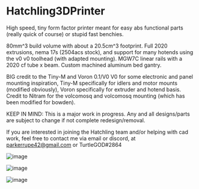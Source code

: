 # Hatchling3DPrinter
High speed, tiny form factor printer meant for easy abs functional parts (really quick of course) or stupid fast benchies.

80mm^3 build volume with about a 20.5cm^3 footprint. Full 2020 extrusions, nema 17s (2504acs stock), and support for many hotends using the v0 v0 toolhead (with adapted mounting). MGW7C linear rails with a 2020 cf tube x beam. Custom machined aluminum bed gantry. 

BIG credit to the Tiny-M and Voron 0.1/V0 V0 for some electronic and panel mounting inspiration, Tiny-M specifically for idlers and motor mounts (modified obviously), Voron specifically for extruder and hotend basis. Credit to Nitram for the volcomosq and volcomosq mounting (which has been modified for bowden). 


KEEP IN MIND: This is a major work in progress. Any and all designs/parts are subject to change if not complete redesign/removal.

If you are interested in joining the Hatchling team and/or helping with cad work, feel free to contact me via email or discord, at parkerrupe42@gmail.com or TurtleGOD#2864

![image](https://user-images.githubusercontent.com/97370085/174497367-8aec22b1-d74d-4832-bb92-3627b00b5ce3.png)

![image](https://user-images.githubusercontent.com/97370085/174497383-08325240-9479-4db4-a6bb-a54da5e82ce1.png)

![image](https://user-images.githubusercontent.com/97370085/174497387-5a08ad7a-aed9-4bd5-88b0-90261d436056.png)
